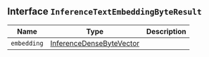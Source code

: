 ## Interface `InferenceTextEmbeddingByteResult`

| Name | Type | Description |
| - | - | - |
| `embedding` | [InferenceDenseByteVector](./InferenceDenseByteVector.md) | &nbsp; |
